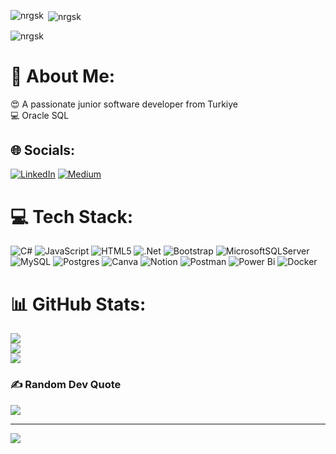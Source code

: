 

<p><img align="left" src="https://github-readme-stats.vercel.app/api/top-langs?username=nrgsk&show_icons=true&locale=en&layout=compact" alt="nrgsk" /></p>

<p>&nbsp;<img align="center" src="https://github-readme-stats.vercel.app/api?username=nrgsk&show_icons=true&locale=en" alt="nrgsk" /></p>

<p><img align="center" src="https://github-readme-streak-stats.herokuapp.com/?user=nrgsk&" alt="nrgsk" /></p>


# 💫 About Me:
😍 A passionate junior software developer from Turkiye<br>💻 Oracle SQL <br>


## 🌐 Socials:
[![LinkedIn](https://img.shields.io/badge/LinkedIn-%230077B5.svg?logo=linkedin&logoColor=white)](https://linkedin.com/in/nergis-ketenci) [![Medium](https://img.shields.io/badge/Medium-12100E?logo=medium&logoColor=white)](https://medium.com/@@nrgsktnc) 

# 💻 Tech Stack:
![C#](https://img.shields.io/badge/c%23-%23239120.svg?style=flat-square&logo=csharp&logoColor=white) ![JavaScript](https://img.shields.io/badge/javascript-%23323330.svg?style=flat-square&logo=javascript&logoColor=%23F7DF1E) ![HTML5](https://img.shields.io/badge/html5-%23E34F26.svg?style=flat-square&logo=html5&logoColor=white) ![.Net](https://img.shields.io/badge/.NET-5C2D91?style=flat-square&logo=.net&logoColor=white) ![Bootstrap](https://img.shields.io/badge/bootstrap-%238511FA.svg?style=flat-square&logo=bootstrap&logoColor=white) ![MicrosoftSQLServer](https://img.shields.io/badge/Microsoft%20SQL%20Server-CC2927?style=flat-square&logo=microsoft%20sql%20server&logoColor=white) ![MySQL](https://img.shields.io/badge/mysql-4479A1.svg?style=flat-square&logo=mysql&logoColor=white) ![Postgres](https://img.shields.io/badge/postgres-%23316192.svg?style=flat-square&logo=postgresql&logoColor=white) ![Canva](https://img.shields.io/badge/Canva-%2300C4CC.svg?style=flat-square&logo=Canva&logoColor=white) ![Notion](https://img.shields.io/badge/Notion-%23000000.svg?style=flat-square&logo=notion&logoColor=white) ![Postman](https://img.shields.io/badge/Postman-FF6C37?style=flat-square&logo=postman&logoColor=white) ![Power Bi](https://img.shields.io/badge/power_bi-F2C811?style=flat-square&logo=powerbi&logoColor=black) ![Docker](https://img.shields.io/badge/docker-%230db7ed.svg?style=flat-square&logo=docker&logoColor=white)
# 📊 GitHub Stats:
![](https://github-readme-stats.vercel.app/api?username=NrgsK&theme=neon&hide_border=false&include_all_commits=false&count_private=false)<br/>
![](https://github-readme-streak-stats.herokuapp.com/?user=NrgsK&theme=neon&hide_border=false)<br/>
![](https://github-readme-stats.vercel.app/api/top-langs/?username=NrgsK&theme=neon&hide_border=false&include_all_commits=false&count_private=false&layout=compact)

### ✍️ Random Dev Quote
![](https://quotes-github-readme.vercel.app/api?type=horizontal&theme=tokyonight)

---
[![](https://visitcount.itsvg.in/api?id=NrgsK&icon=0&color=0)](https://visitcount.itsvg.in)

<!-- Proudly created with GPRM ( https://gprm.itsvg.in ) -->
